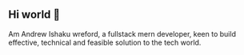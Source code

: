 ## Hi world 👋
Am Andrew Ishaku wreford, a fullstack mern developer, keen to build effective, technical and feasible solution to the tech world.  

<!--
**wrefinity/wrefinity** is a ✨ _special_ ✨ repository because its `README.md` (this file) appears on your GitHub profile.

Here are some ideas to get you started about me:

- 🔭 I’m currently working on a scholarship website using MERN stack
- 🌱 I’m currently learning AWS code pipelining
- 👯 I’m looking to collaborate on the Scholarship project
- 🤔 I’m looking for help with ... AWS pipelining 
- 💬 Ask me about ... mern stack
- 📫 How to reach me: wrefordmessi@gmail.com
- 😄 Pronouns: He/Him
- ⚡ Fun fact: coding always
